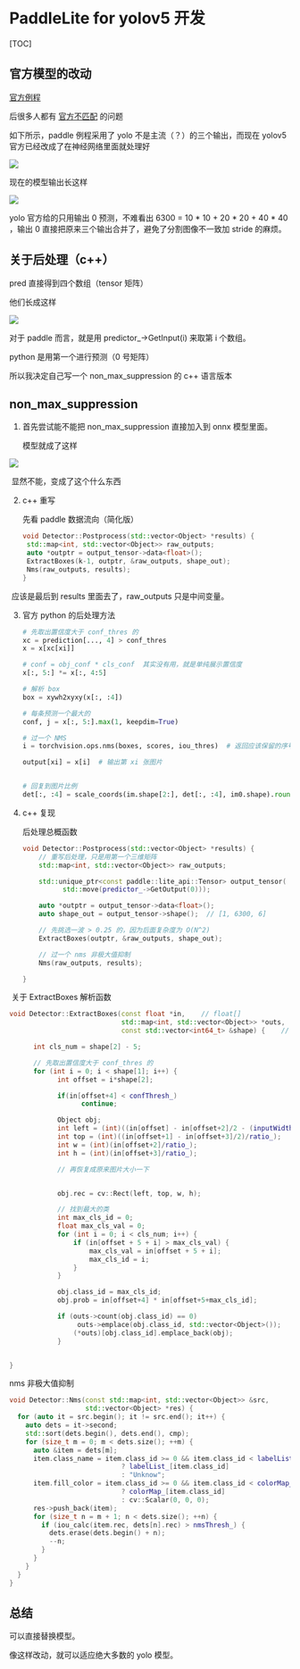 # PaddleLite for yolov5 开发



[TOC]



## 官方模型的改动

[官方例程](https://github.com/PaddlePaddle/Paddle-Lite-Demo)

后很多人都有 [官方不匹配](https://github.com/PaddlePaddle/Paddle-Lite-Demo) 的问题

如下所示，paddle 例程采用了 yolo 不是主流（？）的三个输出，而现在 yolov5 官方已经改成了在神经网络里面就处理好

![](pics\3.jpg)



现在的模型输出长这样

![](pics\4.jpg)

yolo 官方给的只用输出 0 预测，不难看出 6300 = 10 * 10 + 20 * 20 + 40 * 40 ，输出 0 直接把原来三个输出合并了，避免了分割图像不一致加 stride 的麻烦。



## 关于后处理（c++）

pred 直接得到四个数组（tensor 矩阵）

他们长成这样

![](pics\1.jpg)



对于 paddle 而言，就是用 predictor_->GetInput(i) 来取第 i 个数组。



python 是用第一个进行预测（0 号矩阵）

所以我决定自己写一个 non_max_suppression 的 c++ 语言版本



## non_max_suppression

1. 首先尝试能不能把 non_max_suppression 直接加入到 onnx 模型里面。

   模型就成了这样

![](pics\2.jpg)

​       显然不能，变成了这个什么东西

2. c++ 重写

   先看 paddle 数据流向（简化版）

   ```c++
   void Detector::Postprocess(std::vector<Object> *results) {
   	std::map<int, std::vector<Object>> raw_outputs;
   	auto *outptr = output_tensor->data<float>();
   	ExtractBoxes(k-1, outptr, &raw_outputs, shape_out);
   	Nms(raw_outputs, results);
   }
   
   ```

​       应该是最后到 results 里面去了，raw_outputs 只是中间变量。

3. 官方 python 的后处理方法

   ```python
   # 先取出置信度大于 conf_thres 的
   xc = prediction[..., 4] > conf_thres
   x = x[xc[xi]]
   
   # conf = obj_conf * cls_conf  其实没有用，就是单纯展示置信度
   x[:, 5:] *= x[:, 4:5]
   
   # 解析 box
   box = xywh2xyxy(x[:, :4])
   
   # 每条预测一个最大的
   conf, j = x[:, 5:].max(1, keepdim=True)
   
   # 过一个 NMS
   i = torchvision.ops.nms(boxes, scores, iou_thres)  # 返回应该保留的序号
   
   output[xi] = x[i]  # 输出第 xi 张图片
   
   
   # 回复到图片比例
   det[:, :4] = scale_coords(im.shape[2:], det[:, :4], im0.shape).round()
   
   ```

4. c++ 复现

   后处理总概函数
   
   ```c++
   void Detector::Postprocess(std::vector<Object> *results) {
       // 重写后处理，只是用第一个三维矩阵
       std::map<int, std::vector<Object>> raw_outputs;
   
       std::unique_ptr<const paddle::lite_api::Tensor> output_tensor(
             std::move(predictor_->GetOutput(0)));
   
       auto *outptr = output_tensor->data<float>();
       auto shape_out = output_tensor->shape();  // [1, 6300, 6]
   
       // 先挑选一波 > 0.25 的，因为后面复杂度为 O(N^2)
       ExtractBoxes(outptr, &raw_outputs, shape_out);
   
       // 过一个 nms 非极大值抑制
       Nms(raw_outputs, results);
   
   }
   ```





​      关于 ExtractBoxes 解析函数

```c++
void Detector::ExtractBoxes(const float *in,    // float[]
                            std::map<int, std::vector<Object>> *outs,
                            const std::vector<int64_t> &shape) {    // [1, 6300, 6]

      int cls_num = shape[2] - 5;

      // 先取出置信度大于 conf_thres 的
      for (int i = 0; i < shape[1]; i++) {
            int offset = i*shape[2];

            if(in[offset+4] < confThresh_)
                  continue;

            Object obj;
            int left = (int)((in[offset] - in[offset+2]/2 - (inputWidth_ - inputW )/ 2.0 ) / ratio_);   // 减去 padding
            int top = (int)((in[offset+1] - in[offset+3]/2)/ratio_);
            int w = (int)(in[offset+2]/ratio_);
            int h = (int)(in[offset+3]/ratio_);

            // 再恢复成原来图片大小一下


            obj.rec = cv::Rect(left, top, w, h);

            // 找到最大的类
            int max_cls_id = 0;
            float max_cls_val = 0;
            for (int i = 0; i < cls_num; i++) {
                if (in[offset + 5 + i] > max_cls_val) {
                    max_cls_val = in[offset + 5 + i];
                    max_cls_id = i;
                }
            }

            obj.class_id = max_cls_id;
            obj.prob = in[offset+4] * in[offset+5+max_cls_id];

            if (outs->count(obj.class_id) == 0)
                 outs->emplace(obj.class_id, std::vector<Object>());
                (*outs)[obj.class_id].emplace_back(obj);
            }


}
```

nms 非极大值抑制

```c++
void Detector::Nms(const std::map<int, std::vector<Object>> &src,
                   std::vector<Object> *res) {
  for (auto it = src.begin(); it != src.end(); it++) {
    auto dets = it->second;
    std::sort(dets.begin(), dets.end(), cmp);
    for (size_t m = 0; m < dets.size(); ++m) {
      auto &item = dets[m];
      item.class_name = item.class_id >= 0 && item.class_id < labelList_.size()
                            ? labelList_[item.class_id]
                            : "Unknow";
      item.fill_color = item.class_id >= 0 && item.class_id < colorMap_.size()
                            ? colorMap_[item.class_id]
                            : cv::Scalar(0, 0, 0);
      res->push_back(item);
      for (size_t n = m + 1; n < dets.size(); ++n) {
        if (iou_calc(item.rec, dets[n].rec) > nmsThresh_) {
          dets.erase(dets.begin() + n);
          --n;
        }
      }
    }
  }
}
```



## 总结

可以直接替换模型。

像这样改动，就可以适应绝大多数的 yolo 模型。
